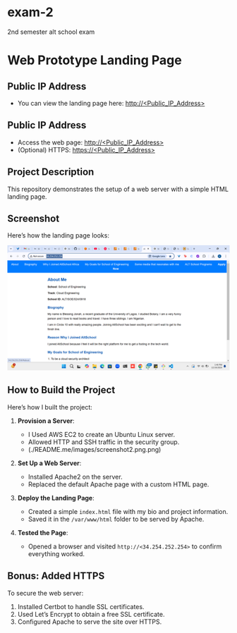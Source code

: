 # exam-2
2nd semester alt school exam
# Web Prototype Landing Page
## Public IP Address

- You can view the landing page here: [http://<Public_IP_Address>](http://34.254.252.254)

## Public IP Address
- Access the web page: [http://<Public_IP_Address>](http://34.254.252.254)
- (Optional) HTTPS: [https://<Public_IP_Address>](https://blessingjonah.mooo.com)

## Project Description
This repository demonstrates the setup of a web server with a simple HTML landing page. 

## Screenshot
Here’s how the landing page looks:

![Landing Page Screenshot](./README.me/images/screenshot1.png.png)

## How to Build the Project
Here’s how I built the project:

1. **Provision a Server**:
   - I Used AWS EC2 to create an Ubuntu Linux server.
   - Allowed HTTP and SSH traffic in the security group.
   -  (./README.me/images/screenshot2.png.png)

2. **Set Up a Web Server**:
   - Installed Apache2 on the server.
   - Replaced the default Apache page with a custom HTML page.

3. **Deploy the Landing Page**:
   - Created a simple `index.html` file with my bio and project information.
   - Saved it in the `/var/www/html` folder to be served by Apache.

4. **Tested the Page**:
   - Opened a browser and visited `http://<34.254.252.254>` to confirm everything worked.
## Bonus: Added HTTPS
To secure the web server:
1. Installed Certbot to handle SSL certificates.
2. Used Let’s Encrypt to obtain a free SSL certificate.
3. Configured Apache to serve the site over HTTPS.
